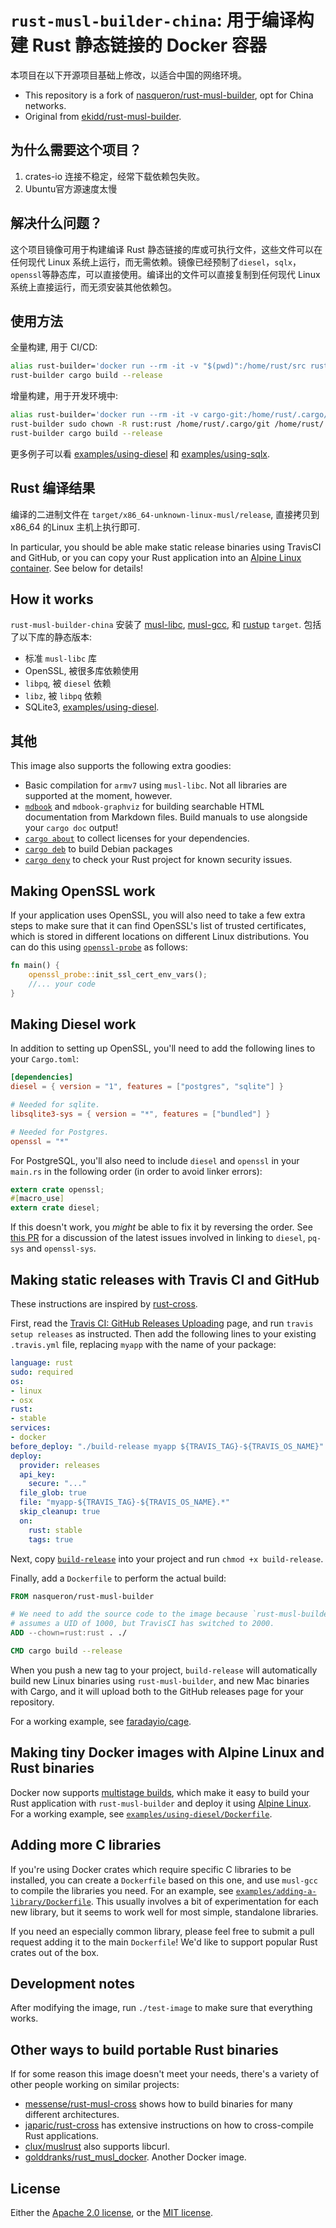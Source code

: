 # `rust-musl-builder-china`: 用于编译构建 Rust 静态链接的 Docker 容器

本项目在以下开源项目基础上修改，以适合中国的网络环境。

- This repository is a fork of [nasqueron/rust-musl-builder](https://github.com/nasqueron/rust-musl-builder), opt for China networks.
- Original from [ekidd/rust-musl-builder](https://github.com/emk/rust-musl-builder).

## 为什么需要这个项目？

1. crates-io 连接不稳定，经常下载依赖包失败。
2. Ubuntu官方源速度太慢

## 解决什么问题？

这个项目镜像可用于构建编译 Rust 静态链接的库或可执行文件，这些文件可以在任何现代 Linux 系统上运行，而无需依赖。镜像已经预制了`diesel`，`sqlx`，`openssl`等静态库，可以直接使用。编译出的文件可以直接复制到任何现代 Linux 系统上直接运行，而无须安装其他依赖包。

## 使用方法

全量构建, 用于 CI/CD:

```sh
alias rust-builder='docker run --rm -it -v "$(pwd)":/home/rust/src rust-musl-builder-china'
rust-builder cargo build --release

```

增量构建，用于开发环境中:

```sh
alias rust-builder='docker run --rm -it -v cargo-git:/home/rust/.cargo/git -v cargo-registry:/home/rust/.cargo/registry -v "$(pwd)":/home/rust/src rust-musl-builder-china'
rust-builder sudo chown -R rust:rust /home/rust/.cargo/git /home/rust/.cargo/registry /home/rust/src/target
rust-builder cargo build --release
```

更多例子可以看 [examples/using-diesel](./examples/using-diesel) 和 [examples/using-sqlx](./examples/using-sqlx).

## Rust 编译结果

编译的二进制文件在 `target/x86_64-unknown-linux-musl/release`, 直接拷贝到 x86_64 的Linux 主机上执行即可. 

In particular, you should be able make static release binaries using TravisCI and GitHub, or you can copy your Rust application into an [Alpine Linux container][]. See below for details!

## How it works

`rust-musl-builder-china` 安装了 [musl-libc][], [musl-gcc][], 和 [rustup][] `target`.  包括了以下库的静态版本: 

- 标准 `musl-libc` 库
- OpenSSL, 被很多库依赖使用
- `libpq`,  被 `diesel` 依赖
- `libz`,  被 `libpq` 依赖
- SQLite3, [examples/using-diesel](./examples/using-diesel/).

## 其他

This image also supports the following extra goodies:

- Basic compilation for `armv7` using `musl-libc`. Not all libraries are supported at the moment, however.
- [`mdbook`][mdbook] and `mdbook-graphviz` for building searchable HTML documentation from Markdown files. Build manuals to use alongside your `cargo doc` output!
- [`cargo about`][about] to collect licenses for your dependencies.
- [`cargo deb`][deb] to build Debian packages
- [`cargo deny`][deny] to check your Rust project for known security issues.

## Making OpenSSL work

If your application uses OpenSSL, you will also need to take a few extra steps to make sure that it can find OpenSSL's list of trusted certificates, which is stored in different locations on different Linux distributions. You can do this using [`openssl-probe`](https://crates.io/crates/openssl-probe) as follows:

```rust
fn main() {
    openssl_probe::init_ssl_cert_env_vars();
    //... your code
}
```

## Making Diesel work

In addition to setting up OpenSSL, you'll need to add the following lines to your `Cargo.toml`:

```toml
[dependencies]
diesel = { version = "1", features = ["postgres", "sqlite"] }

# Needed for sqlite.
libsqlite3-sys = { version = "*", features = ["bundled"] }

# Needed for Postgres.
openssl = "*"
```

For PostgreSQL, you'll also need to include `diesel` and `openssl` in your `main.rs` in the following order (in order to avoid linker errors):

```rust
extern crate openssl;
#[macro_use]
extern crate diesel;
```

If this doesn't work, you _might_ be able to fix it by reversing the order. See [this PR](https://github.com/emk/rust-musl-builder/issues/69) for a discussion of the latest issues involved in linking to `diesel`, `pq-sys` and `openssl-sys`.

## Making static releases with Travis CI and GitHub

These instructions are inspired by [rust-cross][].

First, read the [Travis CI: GitHub Releases Uploading][uploading] page, and run `travis setup releases` as instructed.  Then add the following lines to your existing `.travis.yml` file, replacing `myapp` with the name of your package:

```yaml
language: rust
sudo: required
os:
- linux
- osx
rust:
- stable
services:
- docker
before_deploy: "./build-release myapp ${TRAVIS_TAG}-${TRAVIS_OS_NAME}"
deploy:
  provider: releases
  api_key:
    secure: "..."
  file_glob: true
  file: "myapp-${TRAVIS_TAG}-${TRAVIS_OS_NAME}.*"
  skip_cleanup: true
  on:
    rust: stable
    tags: true
```

Next, copy [`build-release`](./examples/build-release) into your project and run `chmod +x build-release`.

Finally, add a `Dockerfile` to perform the actual build:

```Dockerfile
FROM nasqueron/rust-musl-builder

# We need to add the source code to the image because `rust-musl-builder`
# assumes a UID of 1000, but TravisCI has switched to 2000.
ADD --chown=rust:rust . ./

CMD cargo build --release
```

When you push a new tag to your project, `build-release` will automatically build new Linux binaries using `rust-musl-builder`, and new Mac binaries with Cargo, and it will upload both to the GitHub releases page for your repository.

For a working example, see [faradayio/cage][cage].

[rust-cross]: https://github.com/japaric/rust-cross
[uploading]: https://docs.travis-ci.com/user/deployment/releases
[cage]: https://github.com/faradayio/cage

## Making tiny Docker images with Alpine Linux and Rust binaries

Docker now supports [multistage builds][multistage], which make it easy to build your Rust application with `rust-musl-builder` and deploy it using [Alpine Linux][]. For a working example, see [`examples/using-diesel/Dockerfile`](./examples/using-diesel/Dockerfile).

[multistage]: https://docs.docker.com/engine/userguide/eng-image/multistage-build/
[Alpine Linux]: https://alpinelinux.org/

## Adding more C libraries

If you're using Docker crates which require specific C libraries to be installed, you can create a `Dockerfile` based on this one, and use `musl-gcc` to compile the libraries you need. For an example, see [`examples/adding-a-library/Dockerfile`](./examples/adding-a-library/Dockerfile). This usually involves a bit of experimentation for each new library, but it seems to work well for most simple, standalone libraries.

If you need an especially common library, please feel free to submit a pull request adding it to the main `Dockerfile`!  We'd like to support popular Rust crates out of the box.

## Development notes

After modifying the image, run `./test-image` to make sure that everything works.

## Other ways to build portable Rust binaries

If for some reason this image doesn't meet your needs, there's a variety of other people working on similar projects:

- [messense/rust-musl-cross](https://github.com/messense/rust-musl-cross) shows how to build binaries for many different architectures.
- [japaric/rust-cross](https://github.com/japaric/rust-cross) has extensive instructions on how to cross-compile Rust applications.
- [clux/muslrust](https://github.com/clux/muslrust) also supports libcurl.
- [golddranks/rust_musl_docker](https://github.com/golddranks/rust_musl_docker). Another Docker image.

## License

Either the [Apache 2.0 license](./LICENSE-APACHE.txt), or the
[MIT license](./LICENSE-MIT.txt).

[Alpine Linux container]: https://hub.docker.com/_/alpine/
[about]: https://github.com/EmbarkStudios/cargo-about
[deb]: https://github.com/mmstick/cargo-deb
[deny]: https://github.com/EmbarkStudios/cargo-deny
[mdbook]: https://github.com/rust-lang-nursery/mdBook
[musl-libc]: http://www.musl-libc.org/
[musl-gcc]: http://www.musl-libc.org/how.html
[rustup]: https://www.rustup.rs/
